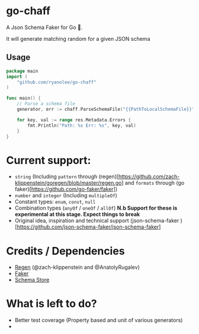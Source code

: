 # go-chaff
A Json Schema Faker for Go 🙈.

It will generate matching random for a given JSON schema

## Usage
```go
package main
import (
    "github.com/ryanolee/go-chaff"
)

func main() {
    // Parse a schema file
    generator, err := chaff.ParseSchemaFile("{{PathToLocalSchemaFile}}", &chaff.ParserOptions{})

    for key, val := range res.Metadata.Errors {
		fmt.Println("Path: %s Err: %s", key, val)
	}
}
```


# Current support:
 * `string` (Including `pattern` through (regen)[https://github.com/zach-klippenstein/goregen/blob/master/regen.go] and `formats` through (go faker)[https://github.com/go-faker/faker])
 * `number` and `integer` (Including `multipleOf`)
 * Constant types: `enum`, `const`, `null`
 * Combination types (`anyOf` / `oneOf` / `allOf`) **N.b Support for these is experimental at this stage. Expect things to break**
 * Original idea, inspiration and technical support (json-schema-faker )[https://github.com/json-schema-faker/json-schema-faker]

# Credits / Dependencies
 * [Regen](https://github.com/zach-klippenstein/goregen) (@zach-klippenstein and @AnatolyRugalev)
 * [Faker](https://github.com/go-faker/faker)
 * [Schema Store](https://github.com/SchemaStore/schemastore)

# What is left to do?
 * Better test coverage (Property based and unit of various generators)
 * 

 